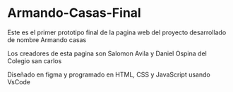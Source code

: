 # Armando-Casas-Final
Este es el primer prototipo final de la pagina web del proyecto desarrollado de nombre Armando casas

Los creadores de esta pagina son Salomon Avila y Daniel Ospina del Colegio san carlos

Diseñado en figma y programado en HTML, CSS y JavaScript usando VsCode

